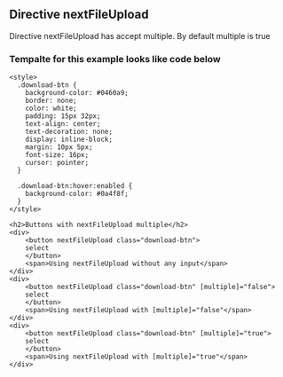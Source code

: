 ## Directive nextFileUpload

Directive nextFileUpload has accept multiple. By default multiple is true

### Tempalte for this example looks like code below

```
<style>
  .download-btn {
    background-color: #0460a9;
    border: none;
    color: white;
    padding: 15px 32px;
    text-align: center;
    text-decoration: none;
    display: inline-block;
    margin: 10px 5px;
    font-size: 16px;
    cursor: pointer;
  }

  .download-btn:hover:enabled {
    background-color: #0a4f8f;
  }
</style>

<h2>Buttons with nextFileUpload multiple</h2>
<div>
    <button nextFileUpload class="download-btn">
    select
    </button>
    <span>Using nextFileUpload without any input</span>
</div>
<div>
    <button nextFileUpload class="download-btn" [multiple]="false">
    select
    </button>
    <span>Using nextFileUpload with [multiple]="false"</span>
</div>
<div>
    <button nextFileUpload class="download-btn" [multiple]="true">
    select
    </button>
    <span>Using nextFileUpload with [multiple]="true"</span>
</div>

```
